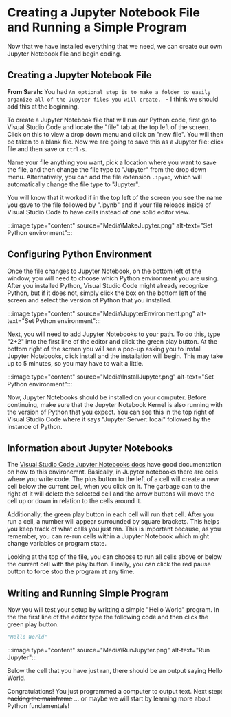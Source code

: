 # Creating a Jupyter Notebook File and Running a Simple Program

Now that we have installed everything that we need, we can create our own Jupyter Notebook file and begin coding.

## Creating a Jupyter Notebook File

**From Sarah:** You had `An optional step is to make a folder to easily organize all of the Jupyter files you will create. ` - I think we should add this at the beginning.

To create a Jupyter Notebook file that will run our Python code, first go to Visual Studio Code and locate the "file" tab at the top left of the screen. Click on this to view a drop down menu and click on "new file". You will then be taken to a blank file. Now we are going to save this as a Jupyter file: click file and then save or `ctrl-s`. 

Name your file anything you want, pick a location where you want to save the file, and then change the file type to "Jupyter" from the drop down menu. Alternatively, you can add the file extension `.ipynb`, which will automatically change the file type to "Jupyter". 

You will know that it worked if in the top left of the screen you see the name you gave to the file followed by ".ipynb" and if your file reloads inside of Visual Studio Code to have cells instead of one solid editor view.

:::image type="content" source="Media\MakeJupyter.png" alt-text="Set Python environment":::

## Configuring Python Environment

Once the file changes to Jupyter Notebook, on the bottom left of the window, you will need to choose which Python environment you are using. After you installed Python, Visual Studio Code might already recognize Python, but if it does not, simply click the box on the bottom left of the screen and select the version of Python that you installed.

:::image type="content" source="Media\JupyterEnvironment.png" alt-text="Set Python environment":::

Next, you will need to add Jupyter Notebooks to your path. To do this, type "2+2" into the first line of the editor and click the green play button. At the bottom right of the screen you will see a pop-up asking you to install Jupyter Notebooks, click install and the installation will begin. This may take up to 5 minutes, so you may have to wait a little.

:::image type="content" source="Media\InstallJupyter.png" alt-text="Set Python environment":::

Now, Jupyter Notebooks should be installed on your computer. Before continuing, make sure that the Jupyter Notebook Kernel is also running with the version of Python that you expect. You can see this in the top right of Visual Studio Code where it says "Jupyter Server: local" followed by the instance of Python. 

## Information about Jupyter Notebooks

The [Visual Studio Code Jupyter Notebooks docs](https://code.visualstudio.com/docs/python/jupyter-support) have good documentation on how to this environemnt. Basically, in Jupyter notebooks there are cells where you write code. The plus button to the left of a cell will create a new cell below the current cell, when you click on it. The garbage can to the right of it will delete the selected cell and the arrow buttons will move the cell up or down in relation to the cells around it. 

Additionally, the green play button in each cell will run that cell. After you run a cell, a number will appear surrounded by square brackets. This helps you keep track of what cells you just ran. This is important because, as you remember, you can re-run cells within a Jupyter Notebook which might change variables or program state. 

Looking at the top of the file, you can choose to run all cells above or below the current cell with the play button. Finally, you can click the red pause button to force stop the program at any time.

## Writing and Running Simple Program

Now you will test your setup by writting a simple "Hello World" program. In the the first line of the editor type the following code and then click the green play button.

```python
"Hello World"
```

:::image type="content" source="Media\RunJupyter.png" alt-text="Run Jupyter":::

Below the cell that you have just ran, there should be an output saying Hello World.

Congratulations! You just programmed a computer to output text. Next step: ~~hacking the mainframe~~ ... or maybe we will start by learning more about Python fundamentals!
